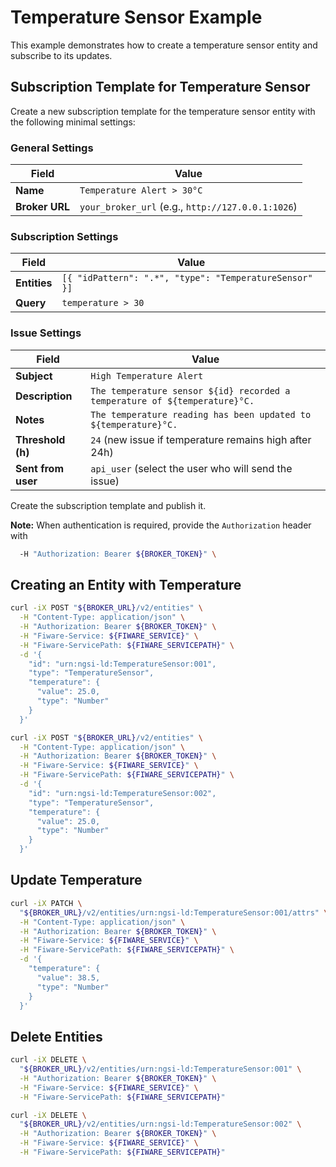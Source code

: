# Temperature Sensor Example

This example demonstrates how to create a temperature sensor entity and
subscribe to its updates.

## Subscription Template for Temperature Sensor

Create a new subscription template for the temperature sensor entity with the
following minimal settings:

### General Settings

| Field             | Value                                                     |
|-------------------|-----------------------------------------------------------|
| **Name**    | `Temperature Alert > 30°C`                                      |
| **Broker URL** | `your_broker_url` (e.g., `http://127.0.0.1:1026`)            |

### Subscription Settings

| Field             | Value                                                     |
|-------------------|-----------------------------------------------------------|
| **Entities** | `[{ "idPattern": ".*", "type": "TemperatureSensor" }]`         |
| **Query**   | `temperature > 30`                                              |

### Issue Settings

| Field             | Value                                                     |
|-------------------|-----------------------------------------------------------|
| **Subject**       | `High Temperature Alert`                                  |
| **Description**   | `The temperature sensor ${id} recorded a temperature of ${temperature}°C.`|
| **Notes**         | `The temperature reading has been updated to ${temperature}°C.`|
| **Threshold (h)** | `24` (new issue if temperature remains high after 24h)    |
| **Sent from user**| `api_user` (select the user who will send the issue)      |

Create the subscription template and publish it.

**Note:** When authentication is required, provide the `Authorization` header with

```bash
  -H "Authorization: Bearer ${BROKER_TOKEN}" \
```

## Creating an Entity with Temperature

```bash
curl -iX POST "${BROKER_URL}/v2/entities" \
  -H "Content-Type: application/json" \
  -H "Authorization: Bearer ${BROKER_TOKEN}" \
  -H "Fiware-Service: ${FIWARE_SERVICE}" \
  -H "Fiware-ServicePath: ${FIWARE_SERVICEPATH}" \
  -d '{
    "id": "urn:ngsi-ld:TemperatureSensor:001",
    "type": "TemperatureSensor",
    "temperature": {
      "value": 25.0,
      "type": "Number"
    }
  }'

curl -iX POST "${BROKER_URL}/v2/entities" \
  -H "Content-Type: application/json" \
  -H "Authorization: Bearer ${BROKER_TOKEN}" \
  -H "Fiware-Service: ${FIWARE_SERVICE}" \
  -H "Fiware-ServicePath: ${FIWARE_SERVICEPATH}" \
  -d '{
    "id": "urn:ngsi-ld:TemperatureSensor:002",
    "type": "TemperatureSensor",
    "temperature": {
      "value": 25.0,
      "type": "Number"
    }
  }'
```

## Update Temperature

```bash
curl -iX PATCH \
  "${BROKER_URL}/v2/entities/urn:ngsi-ld:TemperatureSensor:001/attrs" \
  -H "Content-Type: application/json" \
  -H "Authorization: Bearer ${BROKER_TOKEN}" \
  -H "Fiware-Service: ${FIWARE_SERVICE}" \
  -H "Fiware-ServicePath: ${FIWARE_SERVICEPATH}" \
  -d '{
    "temperature": {
      "value": 38.5,
      "type": "Number"
    }
  }'
```

## Delete Entities

```bash
curl -iX DELETE \
  "${BROKER_URL}/v2/entities/urn:ngsi-ld:TemperatureSensor:001" \
  -H "Authorization: Bearer ${BROKER_TOKEN}" \
  -H "Fiware-Service: ${FIWARE_SERVICE}" \
  -H "Fiware-ServicePath: ${FIWARE_SERVICEPATH}"

curl -iX DELETE \
  "${BROKER_URL}/v2/entities/urn:ngsi-ld:TemperatureSensor:002" \
  -H "Authorization: Bearer ${BROKER_TOKEN}" \
  -H "Fiware-Service: ${FIWARE_SERVICE}" \
  -H "Fiware-ServicePath: ${FIWARE_SERVICEPATH}"
```
